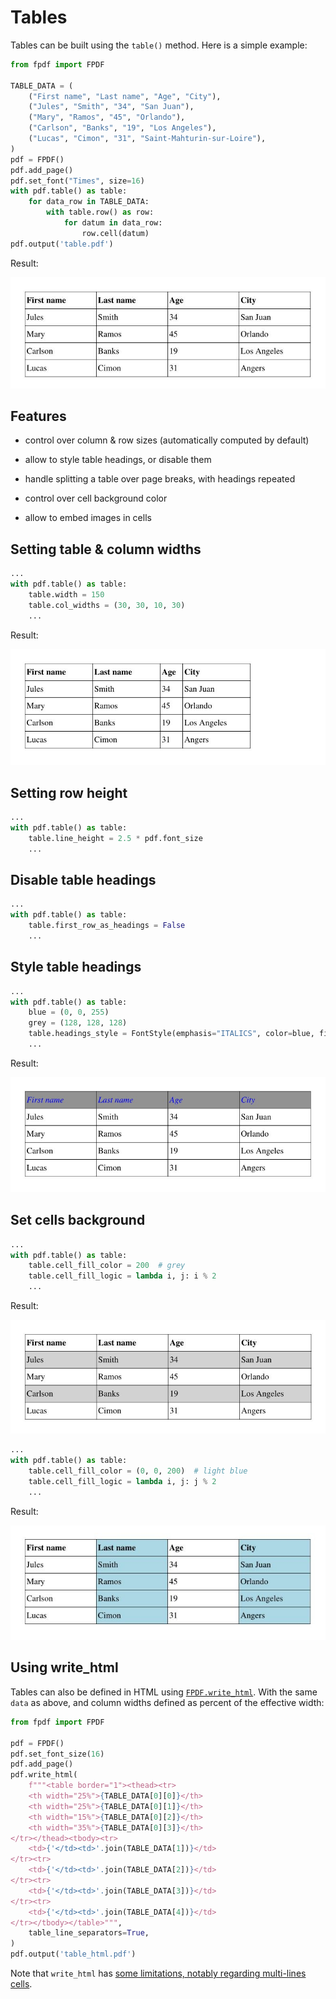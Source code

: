 # Tables

Tables can be built using the `table()` method.
Here is a simple example:

```python
from fpdf import FPDF

TABLE_DATA = (
    ("First name", "Last name", "Age", "City"),
    ("Jules", "Smith", "34", "San Juan"),
    ("Mary", "Ramos", "45", "Orlando"),
    ("Carlson", "Banks", "19", "Los Angeles"),
    ("Lucas", "Cimon", "31", "Saint-Mahturin-sur-Loire"),
)
pdf = FPDF()
pdf.add_page()
pdf.set_font("Times", size=16)
with pdf.table() as table:
    for data_row in TABLE_DATA:
        with table.row() as row:
            for datum in data_row:
                row.cell(datum)
pdf.output('table.pdf')
```
Result:

![](table-simple.jpg)

## Features
* control over column & row sizes (automatically computed by default)
* allow to style table headings, or disable them
* handle splitting a table over page breaks, with headings repeated
* control over cell background color

* allow to embed images in cells

## Setting table & column widths
```python
...
with pdf.table() as table:
    table.width = 150
    table.col_widths = (30, 30, 10, 30)
    ...
```
Result:

![](table-with-fixed-column-widths.jpg)

## Setting row height
```python
...
with pdf.table() as table:
    table.line_height = 2.5 * pdf.font_size
    ...
```

## Disable table headings
```python
...
with pdf.table() as table:
    table.first_row_as_headings = False
    ...
```

## Style table headings
```python
...
with pdf.table() as table:
    blue = (0, 0, 255)
    grey = (128, 128, 128)
    table.headings_style = FontStyle(emphasis="ITALICS", color=blue, fill_color=grey)
    ...
```
Result:

![](table-styled.jpg)

## Set cells background
```python
...
with pdf.table() as table:
    table.cell_fill_color = 200  # grey
    table.cell_fill_logic = lambda i, j: i % 2
    ...
```
Result:

![](table-with-cells-filled.jpg)

```python
...
with pdf.table() as table:
    table.cell_fill_color = (0, 0, 200)  # light blue
    table.cell_fill_logic = lambda i, j: j % 2
    ...
```
Result:

![](table-with-cells-filled2.jpg)

## Using write_html

Tables can also be defined in HTML using [`FPDF.write_html`](HTML.md).
With the same `data` as above, and column widths defined as percent of the effective width:

```python
from fpdf import FPDF

pdf = FPDF()
pdf.set_font_size(16)
pdf.add_page()
pdf.write_html(
    f"""<table border="1"><thead><tr>
    <th width="25%">{TABLE_DATA[0][0]}</th>
    <th width="25%">{TABLE_DATA[0][1]}</th>
    <th width="15%">{TABLE_DATA[0][2]}</th>
    <th width="35%">{TABLE_DATA[0][3]}</th>
</tr></thead><tbody><tr>
    <td>{'</td><td>'.join(TABLE_DATA[1])}</td>
</tr><tr>
    <td>{'</td><td>'.join(TABLE_DATA[2])}</td>
</tr><tr>
    <td>{'</td><td>'.join(TABLE_DATA[3])}</td>
</tr><tr>
    <td>{'</td><td>'.join(TABLE_DATA[4])}</td>
</tr></tbody></table>""",
    table_line_separators=True,
)
pdf.output('table_html.pdf')
```

Note that `write_html` has [some limitations, notably regarding multi-lines cells](HTML.html#supported-html-features).
